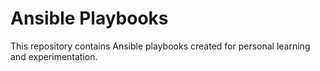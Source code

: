 # Ansible Playbooks

This repository contains Ansible playbooks created for personal learning and experimentation.
